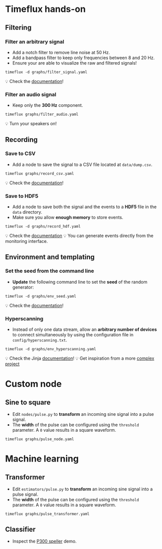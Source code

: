 # Timeflux hands-on

## Filtering

### Filter an arbitrary signal

- Add a notch filter to remove line noise at 50 Hz.
- Add a bandpass filter to keep only frequencies between 8 and 20 Hz.
- Ensure your are able to visualize the raw and filtered signals!


```
timeflux -d graphs/filter_signal.yaml
```

:bulb: Check the [documentation](https://doc.timeflux.io/projects/timeflux-dsp/en/stable/api/timeflux_dsp/nodes/filters/index.html#timeflux_dsp.nodes.filters.IIRFilter)!

### Filter an audio signal

- Keep only the **300 Hz** component.


```
timeflux graphs/filter_audio.yaml
```

:bulb: Turn your speakers on!

## Recording

### Save to CSV

- Add a node to save the signal to a CSV file located at `data/dump.csv`.

```
timeflux graphs/record_csv.yaml
```

:bulb: Check the [documentation](https://doc.timeflux.io/en/stable/api/timeflux/nodes/debug/index.html#timeflux.nodes.debug.Dump)!

### Save to HDF5

- Add a node to save both the signal and the events to a **HDF5** file in the `data` directory.
- Make sure you allow **enough memory** to store events.

```
timeflux -d graphs/record_hdf.yaml
```

:bulb: Check the [documentation](https://doc.timeflux.io/en/stable/api/timeflux/nodes/hdf5/index.html#timeflux.nodes.hdf5.Save)
:bulb: You can generate events directly from the monitoring interface.

## Environment and templating

### Set the seed from the command line

- **Update** the following command line to set the **seed** of the random generator:

```
timeflux -d graphs/env_seed.yaml
```

:bulb: Check the [documentation](https://doc.timeflux.io/en/stable/usage/getting_started.html#environment)!

### Hyperscanning

- Instead of only one data stream, allow an **arbitrary number of devices** to connect simultaneously by using the configuration file in `config/hyperscanning.txt`.

```
timeflux -d graphs/env_hyperscanning.yaml
```

:bulb: Check the Jinja [documentation](https://jinja.palletsprojects.com/en/3.0.x/templates/#for)!
:bulb: Get inspiration from a more [complex project](https://github.com/timeflux/demos/tree/main/hyperscanning)

# Custom node

## Sine to square

- Edit `nodes/pulse.py` to **transform** an incoming sine signal into a pulse signal.
- The **width** of the pulse can be configured using the `threshold` parameter. A `0` value results in a square waveform.

```
timeflux graphs/pulse_node.yaml
```

# Machine learning

## Transformer

- Edit `estimators/pulse.py` to **transform** an incoming sine signal into a pulse signal.
- The **width** of the pulse can be configured using the `threshold` parameter. A `0` value results in a square waveform.

```
timeflux graphs/pulse_transformer.yaml
```

## Classifier

- Inspect the [P300 speller](https://github.com/timeflux/demos/tree/main/speller/P300) demo.


